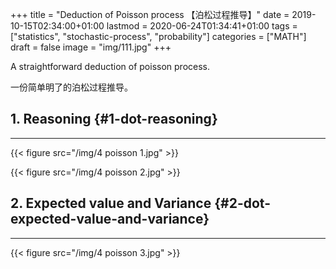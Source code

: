 +++
title = "Deduction of Poisson process 【泊松过程推导】"
date = 2019-10-15T02:34:00+01:00
lastmod = 2020-06-24T01:34:41+01:00
tags = ["statistics", "stochastic-process", "probability"]
categories = ["MATH"]
draft = false
image = "img/111.jpg"
+++

A straightforward deduction of poisson process.

一份简单明了的泊松过程推导。


## 1. Reasoning {#1-dot-reasoning}

---

{{< figure src="/img/4 poisson 1.jpg" >}}

{{< figure src="/img/4 poisson 2.jpg" >}}


## 2. Expected value and Variance {#2-dot-expected-value-and-variance}

---

{{< figure src="/img/4 poisson 3.jpg" >}}
